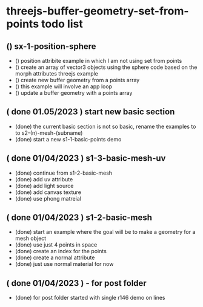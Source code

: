 # threejs-buffer-geometry-set-from-points todo list

## () sx-1-position-sphere
* () position attribite example in which I am not using set from points
* () create an array of vector3 objects using the sphere code based on the morph attributes threejs example
* () create new buffer geometry from a points array
* () this example will involve an app loop
* () update a buffer geometry with a points array

## ( done 01.05/2023 ) start new basic section
* (done) the current basic section is not so basic, rename the examples to to s2-\(n\)-mesh-\(subname\)
* (done) start a new s1-1-basic-points demo

## ( done 01/04/2023 ) s1-3-basic-mesh-uv
* (done) continue from s1-2-basic-mesh
* (done) add uv attribute
* (done) add light source
* (done) add canvas texture
* (done) use phong matreial

## ( done 01/04/2023 ) s1-2-basic-mesh
* (done) start an example where the goal will be to make a geometry for a mesh object
* (done) use just 4 points in space
* (done) create an index for the points
* (done) create a normal attribute
* (done) just use normal material for now

## ( done 01/04/2023 ) - for post folder
* (done) for post folder started with single r146 demo on lines

